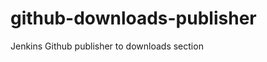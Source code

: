 github-downloads-publisher
==========================

Jenkins Github publisher to downloads section